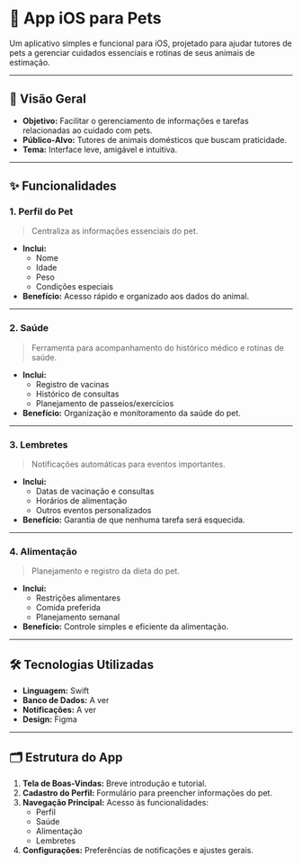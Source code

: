 # 📱 App iOS para Pets

Um aplicativo simples e funcional para iOS, projetado para ajudar tutores de pets a gerenciar cuidados essenciais e rotinas de seus animais de estimação.

---

## 🌟 **Visão Geral**
- **Objetivo:** Facilitar o gerenciamento de informações e tarefas relacionadas ao cuidado com pets.
- **Público-Alvo:** Tutores de animais domésticos que buscam praticidade.
- **Tema:** Interface leve, amigável e intuitiva.

---

## ✨ **Funcionalidades**

### **1. Perfil do Pet**
> Centraliza as informações essenciais do pet.

- **Inclui:**
  - Nome
  - Idade
  - Peso
  - Condições especiais
- **Benefício:** Acesso rápido e organizado aos dados do animal.

---

### **2. Saúde**
> Ferramenta para acompanhamento do histórico médico e rotinas de saúde.

- **Inclui:**
  - Registro de vacinas
  - Histórico de consultas
  - Planejamento de passeios/exercícios
- **Benefício:** Organização e monitoramento da saúde do pet.

---

### **3. Lembretes**
> Notificações automáticas para eventos importantes.

- **Inclui:**
  - Datas de vacinação e consultas
  - Horários de alimentação
  - Outros eventos personalizados
- **Benefício:** Garantia de que nenhuma tarefa será esquecida.

---

### **4. Alimentação**
> Planejamento e registro da dieta do pet.

- **Inclui:**
  - Restrições alimentares
  - Comida preferida
  - Planejamento semanal
- **Benefício:** Controle simples e eficiente da alimentação.

---

## 🛠️ **Tecnologias Utilizadas**
- **Linguagem:** Swift  
- **Banco de Dados:** A ver
- **Notificações:** A ver 
- **Design:** Figma  

---

## 🗂️ **Estrutura do App**
1. **Tela de Boas-Vindas:** Breve introdução e tutorial.
2. **Cadastro do Perfil:** Formulário para preencher informações do pet.
3. **Navegação Principal:** Acesso às funcionalidades:
   - Perfil
   - Saúde
   - Alimentação
   - Lembretes
4. **Configurações:** Preferências de notificações e ajustes gerais.
